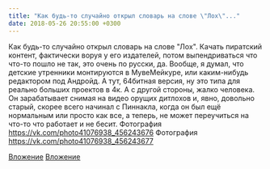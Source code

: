 ```yaml
---
title: "Как будь-то случайно открыл словарь на слове \"Лох\"..."
date: 2018-05-26 20:55:00 +0300
---
```


Как будь-то случайно открыл словарь на слове "Лох".
Качать пиратский контент, фактически воруя у его издателей, потом выпендриваться что что-то пошло не так, это очень по русски, да. Вообще, я думал, что детские утренники монтируются в МувеМейкуре, или каким-нибудь редактором под Андройд. А тут, 64битная версия, ну это типа для реально больших проектов в 4к.
А с другой стороны, жалко человека. Он зарабатывает снимая на видео орущих дитлохов и, явно, довольно старый, скорее всего начинал с Пиннакла, когда он был ещё нормальным или просто как все, а теперь, не может переучиться на что-то что работает и не бесит.
Фотография
https://vk.com/photo41076938_456243676
Фотография
https://vk.com/photo41076938_456243677

[Вложение](https://vk.com/photo41076938_456243676)
[Вложение](https://vk.com/photo41076938_456243677)
